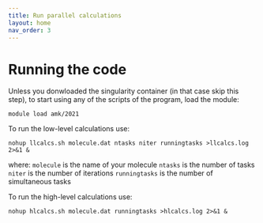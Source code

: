 ```yaml
---
title: Run parallel calculations
layout: home
nav_order: 3
---
```


# Running the code

Unless you donwloaded the singularity container (in that case skip this step), to start using any of the scripts of the program, load the module:
```
module load amk/2021
```
To run the low-level calculations use:
```
nohup llcalcs.sh molecule.dat ntasks niter runningtasks >llcalcs.log 2>&1 &
```
where:
<code>molecule</code> is the name of your molecule
<code>ntasks</code> is the number of tasks
<code>niter</code> is the number of iterations
<code>runningtasks</code> is the number of simultaneous tasks

To run the high-level calculations use:
```
nohup hlcalcs.sh molecule.dat runningtasks >hlcalcs.log 2>&1 &
```
